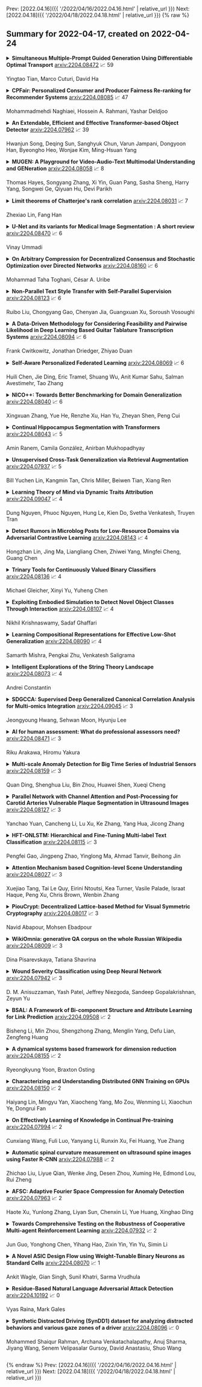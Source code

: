 Prev: [2022.04.16]({{ '/2022/04/16/2022.04.16.html' | relative_url }})  Next: [2022.04.18]({{ '/2022/04/18/2022.04.18.html' | relative_url }})
{% raw %}
## Summary for 2022-04-17, created on 2022-04-24


<details><summary><b>Simultaneous Multiple-Prompt Guided Generation Using Differentiable Optimal Transport</b>
<a href="https://arxiv.org/abs/2204.08472">arxiv:2204.08472</a>
&#x1F4C8; 59 <br>
<p>Yingtao Tian, Marco Cuturi, David Ha</p></summary>
<p>

**Abstract:** Recent advances in deep learning, such as powerful generative models and joint text-image embeddings, have provided the computational creativity community with new tools, opening new perspectives for artistic pursuits. Text-to-image synthesis approaches that operate by generating images from text cues provide a case in point. These images are generated with a latent vector that is progressively refined to agree with text cues. To do so, patches are sampled within the generated image, and compared with the text prompts in the common text-image embedding space; The latent vector is then updated, using gradient descent, to reduce the mean (average) distance between these patches and text cues. While this approach provides artists with ample freedom to customize the overall appearance of images, through their choice in generative models, the reliance on a simple criterion (mean of distances) often causes mode collapse: The entire image is drawn to the average of all text cues, thereby losing their diversity. To address this issue, we propose using matching techniques found in the optimal transport (OT) literature, resulting in images that are able to reflect faithfully a wide diversity of prompts. We provide numerous illustrations showing that OT avoids some of the pitfalls arising from estimating vectors with mean distances, and demonstrate the capacity of our proposed method to perform better in experiments, qualitatively and quantitatively.

</p>
</details>

<details><summary><b>CPFair: Personalized Consumer and Producer Fairness Re-ranking for Recommender Systems</b>
<a href="https://arxiv.org/abs/2204.08085">arxiv:2204.08085</a>
&#x1F4C8; 47 <br>
<p>Mohammadmehdi Naghiaei, Hossein A. Rahmani, Yashar Deldjoo</p></summary>
<p>

**Abstract:** Recently, there has been a rising awareness that when machine learning (ML) algorithms are used to automate choices, they may treat/affect individuals unfairly, with legal, ethical, or economic consequences. Recommender systems are prominent examples of such ML systems that assist users in making high-stakes judgments. A common trend in the previous literature research on fairness in recommender systems is that the majority of works treat user and item fairness concerns separately, ignoring the fact that recommender systems operate in a two-sided marketplace. In this work, we present an optimization-based re-ranking approach that seamlessly integrates fairness constraints from both the consumer and producer-side in a joint objective framework. We demonstrate through large-scale experiments on 8 datasets that our proposed method is capable of improving both consumer and producer fairness without reducing overall recommendation quality, demonstrating the role algorithms may play in minimizing data biases.

</p>
</details>

<details><summary><b>An Extendable, Efficient and Effective Transformer-based Object Detector</b>
<a href="https://arxiv.org/abs/2204.07962">arxiv:2204.07962</a>
&#x1F4C8; 39 <br>
<p>Hwanjun Song, Deqing Sun, Sanghyuk Chun, Varun Jampani, Dongyoon Han, Byeongho Heo, Wonjae Kim, Ming-Hsuan Yang</p></summary>
<p>

**Abstract:** Transformers have been widely used in numerous vision problems especially for visual recognition and detection. Detection transformers are the first fully end-to-end learning systems for object detection, while vision transformers are the first fully transformer-based architecture for image classification. In this paper, we integrate Vision and Detection Transformers (ViDT) to construct an effective and efficient object detector. ViDT introduces a reconfigured attention module to extend the recent Swin Transformer to be a standalone object detector, followed by a computationally efficient transformer decoder that exploits multi-scale features and auxiliary techniques essential to boost the detection performance without much increase in computational load. In addition, we extend it to ViDT+ to support joint-task learning for object detection and instance segmentation. Specifically, we attach an efficient multi-scale feature fusion layer and utilize two more auxiliary training losses, IoU-aware loss and token labeling loss. Extensive evaluation results on the Microsoft COCO benchmark dataset demonstrate that ViDT obtains the best AP and latency trade-off among existing fully transformer-based object detectors, and its extended ViDT+ achieves 53.2AP owing to its high scalability for large models. The source code and trained models are available at https://github.com/naver-ai/vidt.

</p>
</details>

<details><summary><b>MUGEN: A Playground for Video-Audio-Text Multimodal Understanding and GENeration</b>
<a href="https://arxiv.org/abs/2204.08058">arxiv:2204.08058</a>
&#x1F4C8; 8 <br>
<p>Thomas Hayes, Songyang Zhang, Xi Yin, Guan Pang, Sasha Sheng, Harry Yang, Songwei Ge, Qiyuan Hu, Devi Parikh</p></summary>
<p>

**Abstract:** Multimodal video-audio-text understanding and generation can benefit from datasets that are narrow but rich. The narrowness allows bite-sized challenges that the research community can make progress on. The richness ensures we are making progress along the core challenges. To this end, we present a large-scale video-audio-text dataset MUGEN, collected using the open-sourced platform game CoinRun [11]. We made substantial modifications to make the game richer by introducing audio and enabling new interactions. We trained RL agents with different objectives to navigate the game and interact with 13 objects and characters. This allows us to automatically extract a large collection of diverse videos and associated audio. We sample 375K video clips (3.2s each) and collect text descriptions from human annotators. Each video has additional annotations that are extracted automatically from the game engine, such as accurate semantic maps for each frame and templated textual descriptions. Altogether, MUGEN can help progress research in many tasks in multimodal understanding and generation. We benchmark representative approaches on tasks involving video-audio-text retrieval and generation. Our dataset and code are released at: https://mugen-org.github.io/.

</p>
</details>

<details><summary><b>Limit theorems of Chatterjee's rank correlation</b>
<a href="https://arxiv.org/abs/2204.08031">arxiv:2204.08031</a>
&#x1F4C8; 7 <br>
<p>Zhexiao Lin, Fang Han</p></summary>
<p>

**Abstract:** Establishing limiting distributions of Chatterjee's rank correlation for a general, possibly non-independent, pair of random variables has been eagerly awaited to many. This paper shows that (a) Chatterjee's rank correlation is asymptotically normal as long as one variable is not a measurable function of the other, and (b) the corresponding asymptotic variance is uniformly bounded by 36. Similar results also hold for Azadkia-Chatterjee's graph-based correlation coefficient, a multivariate analogue of Chatterjee's original proposal. The proof is given by appealing to Hájek representation and Chatterjee's nearest-neighbor CLT.

</p>
</details>

<details><summary><b>U-Net and its variants for Medical Image Segmentation : A short review</b>
<a href="https://arxiv.org/abs/2204.08470">arxiv:2204.08470</a>
&#x1F4C8; 6 <br>
<p>Vinay Ummadi</p></summary>
<p>

**Abstract:** The paper is a short review of medical image segmentation using U-Net and its variants. As we understand going through a medical images is not an easy job for any clinician either radiologist or pathologist. Analysing medical images is the only way to perform non-invasive diagnosis. Segmenting out the regions of interest has significant importance in medical images and is key for diagnosis. This paper also gives a bird eye view of how medical image segmentation has evolved. Also discusses challenge's and success of the deep neural architectures. Following how different hybrid architectures have built upon strong techniques from visual recognition tasks. In the end we will see current challenges and future directions for medical image segmentation(MIS).

</p>
</details>

<details><summary><b>On Arbitrary Compression for Decentralized Consensus and Stochastic Optimization over Directed Networks</b>
<a href="https://arxiv.org/abs/2204.08160">arxiv:2204.08160</a>
&#x1F4C8; 6 <br>
<p>Mohammad Taha Toghani, César A. Uribe</p></summary>
<p>

**Abstract:** We study the decentralized consensus and stochastic optimization problems with compressed communications over static directed graphs. We propose an iterative gradient-based algorithm that compresses messages according to a desired compression ratio. The proposed method provably reduces the communication overhead on the network at every communication round. Contrary to existing literature, we allow for arbitrary compression ratios in the communicated messages. We show a linear convergence rate for the proposed method on the consensus problem. Moreover, we provide explicit convergence rates for decentralized stochastic optimization problems on smooth functions that are either (i) strongly convex, (ii) convex, or (iii) non-convex. Finally, we provide numerical experiments to illustrate convergence under arbitrary compression ratios and the communication efficiency of our algorithm.

</p>
</details>

<details><summary><b>Non-Parallel Text Style Transfer with Self-Parallel Supervision</b>
<a href="https://arxiv.org/abs/2204.08123">arxiv:2204.08123</a>
&#x1F4C8; 6 <br>
<p>Ruibo Liu, Chongyang Gao, Chenyan Jia, Guangxuan Xu, Soroush Vosoughi</p></summary>
<p>

**Abstract:** The performance of existing text style transfer models is severely limited by the non-parallel datasets on which the models are trained. In non-parallel datasets, no direct mapping exists between sentences of the source and target style; the style transfer models thus only receive weak supervision of the target sentences during training, which often leads the model to discard too much style-independent information, or utterly fail to transfer the style. In this work, we propose LaMer, a novel text style transfer framework based on large-scale language models. LaMer first mines the roughly parallel expressions in the non-parallel datasets with scene graphs, and then employs MLE training, followed by imitation learning refinement, to leverage the intrinsic parallelism within the data. On two benchmark tasks (sentiment & formality transfer) and a newly proposed challenging task (political stance transfer), our model achieves qualitative advances in transfer accuracy, content preservation, and fluency. Further empirical and human evaluations demonstrate that our model not only makes training more efficient, but also generates more readable and diverse expressions than previous models.

</p>
</details>

<details><summary><b>A Data-Driven Methodology for Considering Feasibility and Pairwise Likelihood in Deep Learning Based Guitar Tablature Transcription Systems</b>
<a href="https://arxiv.org/abs/2204.08094">arxiv:2204.08094</a>
&#x1F4C8; 6 <br>
<p>Frank Cwitkowitz, Jonathan Driedger, Zhiyao Duan</p></summary>
<p>

**Abstract:** Guitar tablature transcription is an important but understudied problem within the field of music information retrieval. Traditional signal processing approaches offer only limited performance on the task, and there is little acoustic data with transcription labels for training machine learning models. However, guitar transcription labels alone are more widely available in the form of tablature, which is commonly shared among guitarists online. In this work, a collection of symbolic tablature is leveraged to estimate the pairwise likelihood of notes on the guitar. The output layer of a baseline tablature transcription model is reformulated, such that an inhibition loss can be incorporated to discourage the co-activation of unlikely note pairs. This naturally enforces playability constraints for guitar, and yields tablature which is more consistent with the symbolic data used to estimate pairwise likelihoods. With this methodology, we show that symbolic tablature can be used to shape the distribution of a tablature transcription model's predictions, even when little acoustic data is available.

</p>
</details>

<details><summary><b>Self-Aware Personalized Federated Learning</b>
<a href="https://arxiv.org/abs/2204.08069">arxiv:2204.08069</a>
&#x1F4C8; 6 <br>
<p>Huili Chen, Jie Ding, Eric Tramel, Shuang Wu, Anit Kumar Sahu, Salman Avestimehr, Tao Zhang</p></summary>
<p>

**Abstract:** In the context of personalized federated learning (FL), the critical challenge is to balance local model improvement and global model tuning when the personal and global objectives may not be exactly aligned. Inspired by Bayesian hierarchical models, we develop a self-aware personalized FL method where each client can automatically balance the training of its local personal model and the global model that implicitly contributes to other clients' training. Such a balance is derived from the inter-client and intra-client uncertainty quantification. A larger inter-client variation implies more personalization is needed. Correspondingly, our method uses uncertainty-driven local training steps and aggregation rule instead of conventional local fine-tuning and sample size-based aggregation. With experimental studies on synthetic data, Amazon Alexa audio data, and public datasets such as MNIST, FEMNIST, CIFAR10, and Sent140, we show that our proposed method can achieve significantly improved personalization performance compared with the existing counterparts.

</p>
</details>

<details><summary><b>NICO++: Towards Better Benchmarking for Domain Generalization</b>
<a href="https://arxiv.org/abs/2204.08040">arxiv:2204.08040</a>
&#x1F4C8; 6 <br>
<p>Xingxuan Zhang, Yue He, Renzhe Xu, Han Yu, Zheyan Shen, Peng Cui</p></summary>
<p>

**Abstract:** Despite the remarkable performance that modern deep neural networks have achieved on independent and identically distributed (I.I.D.) data, they can crash under distribution shifts. Most current evaluation methods for domain generalization (DG) adopt the leave-one-out strategy as a compromise on the limited number of domains. We propose a large-scale benchmark with extensive labeled domains named NICO++ along with more rational evaluation methods for comprehensively evaluating DG algorithms. To evaluate DG datasets, we propose two metrics to quantify covariate shift and concept shift, respectively. Two novel generalization bounds from the perspective of data construction are proposed to prove that limited concept shift and significant covariate shift favor the evaluation capability for generalization. Through extensive experiments, NICO++ shows its superior evaluation capability compared with current DG datasets and its contribution in alleviating unfairness caused by the leak of oracle knowledge in model selection.

</p>
</details>

<details><summary><b>Continual Hippocampus Segmentation with Transformers</b>
<a href="https://arxiv.org/abs/2204.08043">arxiv:2204.08043</a>
&#x1F4C8; 5 <br>
<p>Amin Ranem, Camila González, Anirban Mukhopadhyay</p></summary>
<p>

**Abstract:** In clinical settings, where acquisition conditions and patient populations change over time, continual learning is key for ensuring the safe use of deep neural networks. Yet most existing work focuses on convolutional architectures and image classification. Instead, radiologists prefer to work with segmentation models that outline specific regions-of-interest, for which Transformer-based architectures are gaining traction. The self-attention mechanism of Transformers could potentially mitigate catastrophic forgetting, opening the way for more robust medical image segmentation. In this work, we explore how recently-proposed Transformer mechanisms for semantic segmentation behave in sequential learning scenarios, and analyse how best to adapt continual learning strategies for this setting. Our evaluation on hippocampus segmentation shows that Transformer mechanisms mitigate catastrophic forgetting for medical image segmentation compared to purely convolutional architectures, and demonstrates that regularising ViT modules should be done with caution.

</p>
</details>

<details><summary><b>Unsupervised Cross-Task Generalization via Retrieval Augmentation</b>
<a href="https://arxiv.org/abs/2204.07937">arxiv:2204.07937</a>
&#x1F4C8; 5 <br>
<p>Bill Yuchen Lin, Kangmin Tan, Chris Miller, Beiwen Tian, Xiang Ren</p></summary>
<p>

**Abstract:** Humans can perform unseen tasks by recalling relevant skills that are acquired previously and then generalizing them to the target tasks, even if there is no supervision at all. In this paper, we aim to improve such cross-task generalization ability of massive multi-task language models such as T0 (Sanh et al., 2021) in an unsupervised setting. We propose a retrieval-augmentation method named ReCross that takes a few unlabelled examples as queries to retrieve a small subset of upstream data and uses them to update the multi-task model for better generalization. Our empirical results show that the proposed ReCross consistently outperforms non-retrieval baselines by a significant margin.

</p>
</details>

<details><summary><b>Learning Theory of Mind via Dynamic Traits Attribution</b>
<a href="https://arxiv.org/abs/2204.09047">arxiv:2204.09047</a>
&#x1F4C8; 4 <br>
<p>Dung Nguyen, Phuoc Nguyen, Hung Le, Kien Do, Svetha Venkatesh, Truyen Tran</p></summary>
<p>

**Abstract:** Machine learning of Theory of Mind (ToM) is essential to build social agents that co-live with humans and other agents. This capacity, once acquired, will help machines infer the mental states of others from observed contextual action trajectories, enabling future prediction of goals, intention, actions and successor representations. The underlying mechanism for such a prediction remains unclear, however. Inspired by the observation that humans often infer the character traits of others, then use it to explain behaviour, we propose a new neural ToM architecture that learns to generate a latent trait vector of an actor from the past trajectories. This trait vector then multiplicatively modulates the prediction mechanism via a `fast weights' scheme in the prediction neural network, which reads the current context and predicts the behaviour. We empirically show that the fast weights provide a good inductive bias to model the character traits of agents and hence improves mindreading ability. On the indirect assessment of false-belief understanding, the new ToM model enables more efficient helping behaviours.

</p>
</details>

<details><summary><b>Detect Rumors in Microblog Posts for Low-Resource Domains via Adversarial Contrastive Learning</b>
<a href="https://arxiv.org/abs/2204.08143">arxiv:2204.08143</a>
&#x1F4C8; 4 <br>
<p>Hongzhan Lin, Jing Ma, Liangliang Chen, Zhiwei Yang, Mingfei Cheng, Guang Chen</p></summary>
<p>

**Abstract:** Massive false rumors emerging along with breaking news or trending topics severely hinder the truth. Existing rumor detection approaches achieve promising performance on the yesterday's news, since there is enough corpus collected from the same domain for model training. However, they are poor at detecting rumors about unforeseen events especially those propagated in different languages due to the lack of training data and prior knowledge (i.e., low-resource regimes). In this paper, we propose an adversarial contrastive learning framework to detect rumors by adapting the features learned from well-resourced rumor data to that of the low-resourced. Our model explicitly overcomes the restriction of domain and/or language usage via language alignment and a novel supervised contrastive training paradigm. Moreover, we develop an adversarial augmentation mechanism to further enhance the robustness of low-resource rumor representation. Extensive experiments conducted on two low-resource datasets collected from real-world microblog platforms demonstrate that our framework achieves much better performance than state-of-the-art methods and exhibits a superior capacity for detecting rumors at early stages.

</p>
</details>

<details><summary><b>Trinary Tools for Continuously Valued Binary Classifiers</b>
<a href="https://arxiv.org/abs/2204.08136">arxiv:2204.08136</a>
&#x1F4C8; 4 <br>
<p>Michael Gleicher, Xinyi Yu, Yuheng Chen</p></summary>
<p>

**Abstract:** Classification methods for binary (yes/no) tasks often produce a continuously valued score. Machine learning practitioners must perform model selection, calibration, discretization, performance assessment, tuning, and fairness assessment. Such tasks involve examining classifier results, typically using summary statistics and manual examination of details. In this paper, we provide an interactive visualization approach to support such continuously-valued classifier examination tasks. Our approach addresses the three phases of these tasks: calibration, operating point selection, and examination. We enhance standard views and introduce task-specific views so that they can be integrated into a multi-view coordination (MVC) system. We build on an existing comparison-based approach, extending it to continuous classifiers by treating the continuous values as trinary (positive, unsure, negative) even if the classifier will not ultimately use the 3-way classification. We provide use cases that demonstrate how our approach enables machine learning practitioners to accomplish key tasks.

</p>
</details>

<details><summary><b>Exploiting Embodied Simulation to Detect Novel Object Classes Through Interaction</b>
<a href="https://arxiv.org/abs/2204.08107">arxiv:2204.08107</a>
&#x1F4C8; 4 <br>
<p>Nikhil Krishnaswamy, Sadaf Ghaffari</p></summary>
<p>

**Abstract:** In this paper we present a novel method for a naive agent to detect novel objects it encounters in an interaction. We train a reinforcement learning policy on a stacking task given a known object type, and then observe the results of the agent attempting to stack various other objects based on the same trained policy. By extracting embedding vectors from a convolutional neural net trained over the results of the aforementioned stacking play, we can determine the similarity of a given object to known object types, and determine if the given object is likely dissimilar enough to the known types to be considered a novel class of object. We present the results of this method on two datasets gathered using two different policies and demonstrate what information the agent needs to extract from its environment to make these novelty judgments.

</p>
</details>

<details><summary><b>Learning Compositional Representations for Effective Low-Shot Generalization</b>
<a href="https://arxiv.org/abs/2204.08090">arxiv:2204.08090</a>
&#x1F4C8; 4 <br>
<p>Samarth Mishra, Pengkai Zhu, Venkatesh Saligrama</p></summary>
<p>

**Abstract:** We propose Recognition as Part Composition (RPC), an image encoding approach inspired by human cognition. It is based on the cognitive theory that humans recognize complex objects by components, and that they build a small compact vocabulary of concepts to represent each instance with. RPC encodes images by first decomposing them into salient parts, and then encoding each part as a mixture of a small number of prototypes, each representing a certain concept. We find that this type of learning inspired by human cognition can overcome hurdles faced by deep convolutional networks in low-shot generalization tasks, like zero-shot learning, few-shot learning and unsupervised domain adaptation. Furthermore, we find a classifier using an RPC image encoder is fairly robust to adversarial attacks, that deep neural networks are known to be prone to. Given that our image encoding principle is based on human cognition, one would expect the encodings to be interpretable by humans, which we find to be the case via crowd-sourcing experiments. Finally, we propose an application of these interpretable encodings in the form of generating synthetic attribute annotations for evaluating zero-shot learning methods on new datasets.

</p>
</details>

<details><summary><b>Intelligent Explorations of the String Theory Landscape</b>
<a href="https://arxiv.org/abs/2204.08073">arxiv:2204.08073</a>
&#x1F4C8; 4 <br>
<p>Andrei Constantin</p></summary>
<p>

**Abstract:** The goal of identifying the Standard Model of particle physics and its extensions within string theory has been one of the principal driving forces in string phenomenology. Recently, the incorporation of artificial intelligence in string theory and certain theoretical advancements have brought to light unexpected solutions to mathematical hurdles that have so far hindered progress in this direction. In this review we focus on model building efforts in the context of the $E_8\times E_8$ heterotic string compactified on smooth Calabi-Yau threefolds and discuss several areas in which machine learning is expected to make a difference.

</p>
</details>

<details><summary><b>SDGCCA: Supervised Deep Generalized Canonical Correlation Analysis for Multi-omics Integration</b>
<a href="https://arxiv.org/abs/2204.09045">arxiv:2204.09045</a>
&#x1F4C8; 3 <br>
<p>Jeongyoung Hwang, Sehwan Moon, Hyunju Lee</p></summary>
<p>

**Abstract:** Integration of multi-omics data provides opportunities for revealing biological mechanisms related to certain phenotypes. We propose a novel method of multi-omics integration called supervised deep generalized canonical correlation analysis (SDGCCA) for modeling correlation structures between nonlinear multi-omics manifolds, aiming for improving classification of phenotypes and revealing biomarkers related to phenotypes. SDGCCA addresses the limitations of other canonical correlation analysis (CCA)-based models (e.g., deep CCA, deep generalized CCA) by considering complex/nonlinear cross-data correlations and discriminating phenotype groups. Although there are a few methods for nonlinear CCA projections for discriminant purposes of phenotypes, they only consider two views. On the other hand, SDGCCA is the nonlinear multiview CCA projection method for discrimination. When we applied SDGCCA to prediction of patients of Alzheimer's disease (AD) and discrimination of early- and late-stage cancers, it outperformed other CCA-based methods and other supervised methods. In addition, we demonstrate that SDGCCA can be used for feature selection to identify important multi-omics biomarkers. In the application on AD data, SDGCCA identified clusters of genes in multi-omics data, which are well known to be associated with AD.

</p>
</details>

<details><summary><b>AI for human assessment: What do professional assessors need?</b>
<a href="https://arxiv.org/abs/2204.08471">arxiv:2204.08471</a>
&#x1F4C8; 3 <br>
<p>Riku Arakawa, Hiromu Yakura</p></summary>
<p>

**Abstract:** We present our case study that aims to help professional assessors make decisions in human assessment, in which they conduct interviews with assessees and evaluate their suitability for certain job roles. Our workshop with two industrial assessors revealed that a computational system that can extract nonverbal cues of assesses from interview videos would be beneficial to assessors in terms of supporting their decision making. In response, we developed such a system based on an unsupervised anomaly detection algorithm using multimodal behavioral features such as facial keypoints, pose, head pose, and gaze. Moreover, we enabled the system to output how much each feature contributed to the outlierness of the detected cues with the purpose of enhancing its interpretability. We then conducted a preliminary study to examine the validity of the system's output by using 20 actual assessment interview videos and involving the two assessors. The results suggested the advantages of using unsupervised anomaly detection in an interpretable manner by illustrating the informativeness of its outputs for assessors. Our approach, which builds on top of the idea of separation of observation and interpretation in human-AI teaming, will facilitate human decision making in highly contextual domains, such as human assessment, while keeping their trust in the system.

</p>
</details>

<details><summary><b>Multi-scale Anomaly Detection for Big Time Series of Industrial Sensors</b>
<a href="https://arxiv.org/abs/2204.08159">arxiv:2204.08159</a>
&#x1F4C8; 3 <br>
<p>Quan Ding, Shenghua Liu, Bin Zhou, Huawei Shen, Xueqi Cheng</p></summary>
<p>

**Abstract:** Given a multivariate big time series, can we detect anomalies as soon as they occur? Many existing works detect anomalies by learning how much a time series deviates away from what it should be in the reconstruction framework. However, most models have to cut the big time series into small pieces empirically since optimization algorithms cannot afford such a long series. The question is raised: do such cuts pollute the inherent semantic segments, like incorrect punctuation in sentences? Therefore, we propose a reconstruction-based anomaly detection method, MissGAN, iteratively learning to decode and encode naturally smooth time series in coarse segments, and finding out a finer segment from low-dimensional representations based on HMM. As a result, learning from multi-scale segments, MissGAN can reconstruct a meaningful and robust time series, with the help of adversarial regularization and extra conditional states. MissGAN does not need labels or only needs labels of normal instances, making it widely applicable. Experiments on industrial datasets of real water network sensors show our MissGAN outperforms the baselines with scalability. Besides, we use a case study on the CMU Motion dataset to demonstrate that our model can well distinguish unexpected gestures from a given conditional motion.

</p>
</details>

<details><summary><b>Parallel Network with Channel Attention and Post-Processing for Carotid Arteries Vulnerable Plaque Segmentation in Ultrasound Images</b>
<a href="https://arxiv.org/abs/2204.08127">arxiv:2204.08127</a>
&#x1F4C8; 3 <br>
<p>Yanchao Yuan, Cancheng Li, Lu Xu, Ke Zhang, Yang Hua, Jicong Zhang</p></summary>
<p>

**Abstract:** Carotid arteries vulnerable plaques are a crucial factor in the screening of atherosclerosis by ultrasound technique. However, the plaques are contaminated by various noises such as artifact, speckle noise, and manual segmentation may be time-consuming. This paper proposes an automatic convolutional neural network (CNN) method for plaque segmentation in carotid ultrasound images using a small dataset. First, a parallel network with three independent scale decoders is utilized as our base segmentation network, pyramid dilation convolutions are used to enlarge receptive fields in the three segmentation sub-networks. Subsequently, the three decoders are merged to be rectified in channels by SENet. Thirdly, in test stage, the initially segmented plaque is refined by the max contour morphology post-processing to obtain the final plaque. Moreover, three loss function Dice loss, SSIM loss and cross-entropy loss are compared to segment plaques. Test results show that the proposed method with dice loss function yields a Dice value of 0.820, an IoU of 0.701, Acc of 0.969, and modified Hausdorff distance (MHD) of 1.43 for 30 vulnerable cases of plaques, it outperforms some of the conventional CNN-based methods on these metrics. Additionally, we apply an ablation experiment to show the validity of each proposed module. Our study provides some reference for similar researches and may be useful in actual applications for plaque segmentation of ultrasound carotid arteries.

</p>
</details>

<details><summary><b>HFT-ONLSTM: Hierarchical and Fine-Tuning Multi-label Text Classification</b>
<a href="https://arxiv.org/abs/2204.08115">arxiv:2204.08115</a>
&#x1F4C8; 3 <br>
<p>Pengfei Gao, Jingpeng Zhao, Yinglong Ma, Ahmad Tanvir, Beihong Jin</p></summary>
<p>

**Abstract:** Many important classification problems in the real-world consist of a large number of closely related categories in a hierarchical structure or taxonomy. Hierarchical multi-label text classification (HMTC) with higher accuracy over large sets of closely related categories organized in a hierarchy or taxonomy has become a challenging problem. In this paper, we present a hierarchical and fine-tuning approach based on the Ordered Neural LSTM neural network, abbreviated as HFT-ONLSTM, for more accurate level-by-level HMTC. First, we present a novel approach to learning the joint embeddings based on parent category labels and textual data for accurately capturing the joint features of both category labels and texts. Second, a fine tuning technique is adopted for training parameters such that the text classification results in the upper level should contribute to the classification in the lower one. At last, the comprehensive analysis is made based on extensive experiments in comparison with the state-of-the-art hierarchical and flat multi-label text classification approaches over two benchmark datasets, and the experimental results show that our HFT-ONLSTM approach outperforms these approaches, in particular reducing computational costs while achieving superior performance.

</p>
</details>

<details><summary><b>Attention Mechanism based Cognition-level Scene Understanding</b>
<a href="https://arxiv.org/abs/2204.08027">arxiv:2204.08027</a>
&#x1F4C8; 3 <br>
<p>Xuejiao Tang, Tai Le Quy, Eirini Ntoutsi, Kea Turner, Vasile Palade, Israat Haque, Peng Xu, Chris Brown, Wenbin Zhang</p></summary>
<p>

**Abstract:** Given a question-image input, the Visual Commonsense Reasoning (VCR) model can predict an answer with the corresponding rationale, which requires inference ability from the real world. The VCR task, which calls for exploiting the multi-source information as well as learning different levels of understanding and extensive commonsense knowledge, is a cognition-level scene understanding task. The VCR task has aroused researchers' interest due to its wide range of applications, including visual question answering, automated vehicle systems, and clinical decision support. Previous approaches to solving the VCR task generally rely on pre-training or exploiting memory with long dependency relationship encoded models. However, these approaches suffer from a lack of generalizability and losing information in long sequences. In this paper, we propose a parallel attention-based cognitive VCR network PAVCR, which fuses visual-textual information efficiently and encodes semantic information in parallel to enable the model to capture rich information for cognition-level inference. Extensive experiments show that the proposed model yields significant improvements over existing methods on the benchmark VCR dataset. Moreover, the proposed model provides intuitive interpretation into visual commonsense reasoning.

</p>
</details>

<details><summary><b>PiouCrypt: Decentralized Lattice-based Method for Visual Symmetric Cryptography</b>
<a href="https://arxiv.org/abs/2204.08017">arxiv:2204.08017</a>
&#x1F4C8; 3 <br>
<p>Navid Abapour, Mohsen Ebadpour</p></summary>
<p>

**Abstract:** In recent years, establishing secure visual communications has turned into one of the essential problems for security engineers and researchers. However, only limited novel solutions are provided for image encryption, and limiting the visual cryptography to only limited schemes can bring up negative consequences, especially with emerging quantum computational systems. This paper presents a novel algorithm for establishing secure private visual communication. The proposed method has a layered architecture with several cohesive components, and corresponded with an NP-hard problem, despite its symmetric structure. This two-step technique is not limited to gray-scale pictures, and furthermore, utilizing a lattice structure causes to proposed method has optimal resistance for the post-quantum era, and is relatively secure from the theoretical dimension.

</p>
</details>

<details><summary><b>WikiOmnia: generative QA corpus on the whole Russian Wikipedia</b>
<a href="https://arxiv.org/abs/2204.08009">arxiv:2204.08009</a>
&#x1F4C8; 3 <br>
<p>Dina Pisarevskaya, Tatiana Shavrina</p></summary>
<p>

**Abstract:** The General QA field has been developing the methodology referencing the Stanford Question answering dataset (SQuAD) as the significant benchmark. However, compiling factual questions is accompanied by time- and labour-consuming annotation, limiting the training data's potential size. We present the WikiOmnia dataset, a new publicly available set of QA-pairs and corresponding Russian Wikipedia article summary sections, composed with a fully automated generative pipeline. The dataset includes every available article from Wikipedia for the Russian language. The WikiOmnia pipeline is available open-source and is also tested for creating SQuAD-formatted QA on other domains, like news texts, fiction, and social media. The resulting dataset includes two parts: raw data on the whole Russian Wikipedia (7,930,873 QA pairs with paragraphs for ruGPT-3 XL and 7,991,040 QA pairs with paragraphs for ruT5-large) and cleaned data with strict automatic verification (over 160,000 QA pairs with paragraphs for ruGPT-3 XL and over 3,400,000 QA pairs with paragraphs for ruT5-large).

</p>
</details>

<details><summary><b>Wound Severity Classification using Deep Neural Network</b>
<a href="https://arxiv.org/abs/2204.07942">arxiv:2204.07942</a>
&#x1F4C8; 3 <br>
<p>D. M. Anisuzzaman, Yash Patel, Jeffrey Niezgoda, Sandeep Gopalakrishnan, Zeyun Yu</p></summary>
<p>

**Abstract:** The classification of wound severity is a critical step in wound diagnosis. An effective classifier can help wound professionals categorize wound conditions more quickly and affordably, allowing them to choose the best treatment option. This study used wound photos to construct a deep neural network-based wound severity classifier that classified them into one of three classes: green, yellow, or red. The green class denotes wounds still in the early stages of healing and are most likely to recover with adequate care. Wounds in the yellow category require more attention and treatment than those in the green category. Finally, the red class denotes the most severe wounds that require prompt attention and treatment. A dataset containing different types of wound images is designed with the help of wound specialists. Nine deep learning models are used with applying the concept of transfer learning. Several stacked models are also developed by concatenating these transfer learning models. The maximum accuracy achieved on multi-class classification is 68.49%. In addition, we achieved 78.79%, 81.40%, and 77.57% accuracies on green vs. yellow, green vs. red, and yellow vs. red classifications for binary classifications.

</p>
</details>

<details><summary><b>BSAL: A Framework of Bi-component Structure and Attribute Learning for Link Prediction</b>
<a href="https://arxiv.org/abs/2204.09508">arxiv:2204.09508</a>
&#x1F4C8; 2 <br>
<p>Bisheng Li, Min Zhou, Shengzhong Zhang, Menglin Yang, Defu Lian, Zengfeng Huang</p></summary>
<p>

**Abstract:** Given the ubiquitous existence of graph-structured data, learning the representations of nodes for the downstream tasks ranging from node classification, link prediction to graph classification is of crucial importance. Regarding missing link inference of diverse networks, we revisit the link prediction techniques and identify the importance of both the structural and attribute information. However, the available techniques either heavily count on the network topology which is spurious in practice or cannot integrate graph topology and features properly. To bridge the gap, we propose a bicomponent structural and attribute learning framework (BSAL) that is designed to adaptively leverage information from topology and feature spaces. Specifically, BSAL constructs a semantic topology via the node attributes and then gets the embeddings regarding the semantic view, which provides a flexible and easy-to-implement solution to adaptively incorporate the information carried by the node attributes. Then the semantic embedding together with topology embedding is fused together using an attention mechanism for the final prediction. Extensive experiments show the superior performance of our proposal and it significantly outperforms baselines on diverse research benchmarks.

</p>
</details>

<details><summary><b>A dynamical systems based framework for dimension reduction</b>
<a href="https://arxiv.org/abs/2204.08155">arxiv:2204.08155</a>
&#x1F4C8; 2 <br>
<p>Ryeongkyung Yoon, Braxton Osting</p></summary>
<p>

**Abstract:** We propose a novel framework for learning a low-dimensional representation of data based on nonlinear dynamical systems, which we call dynamical dimension reduction (DDR). In the DDR model, each point is evolved via a nonlinear flow towards a lower-dimensional subspace; the projection onto the subspace gives the low-dimensional embedding. Training the model involves identifying the nonlinear flow and the subspace. Following the equation discovery method, we represent the vector field that defines the flow using a linear combination of dictionary elements, where each element is a pre-specified linear/nonlinear candidate function. A regularization term for the average total kinetic energy is also introduced and motivated by optimal transport theory. We prove that the resulting optimization problem is well-posed and establish several properties of the DDR method. We also show how the DDR method can be trained using a gradient-based optimization method, where the gradients are computed using the adjoint method from optimal control theory. The DDR method is implemented and compared on synthetic and example datasets to other dimension reductions methods, including PCA, t-SNE, and Umap.

</p>
</details>

<details><summary><b>Characterizing and Understanding Distributed GNN Training on GPUs</b>
<a href="https://arxiv.org/abs/2204.08150">arxiv:2204.08150</a>
&#x1F4C8; 2 <br>
<p>Haiyang Lin, Mingyu Yan, Xiaocheng Yang, Mo Zou, Wenming Li, Xiaochun Ye, Dongrui Fan</p></summary>
<p>

**Abstract:** Graph neural network (GNN) has been demonstrated to be a powerful model in many domains for its effectiveness in learning over graphs. To scale GNN training for large graphs, a widely adopted approach is distributed training which accelerates training using multiple computing nodes. Maximizing the performance is essential, but the execution of distributed GNN training remains preliminarily understood. In this work, we provide an in-depth analysis of distributed GNN training on GPUs, revealing several significant observations and providing useful guidelines for both software optimization and hardware optimization.

</p>
</details>

<details><summary><b>On Effectively Learning of Knowledge in Continual Pre-training</b>
<a href="https://arxiv.org/abs/2204.07994">arxiv:2204.07994</a>
&#x1F4C8; 2 <br>
<p>Cunxiang Wang, Fuli Luo, Yanyang Li, Runxin Xu, Fei Huang, Yue Zhang</p></summary>
<p>

**Abstract:** Pre-trained language models (PLMs) like BERT have made significant progress in various downstream NLP tasks. However, by asking models to do cloze-style tests, recent work finds that PLMs are short in acquiring knowledge from unstructured text. To understand the internal behaviour of PLMs in retrieving knowledge, we first define knowledge-baring (K-B) tokens and knowledge-free (K-F) tokens for unstructured text and ask professional annotators to label some samples manually. Then, we find that PLMs are more likely to give wrong predictions on K-B tokens and attend less attention to those tokens inside the self-attention module. Based on these observations, we develop two solutions to help the model learn more knowledge from unstructured text in a fully self-supervised manner. Experiments on knowledge-intensive tasks show the effectiveness of the proposed methods. To our best knowledge, we are the first to explore fully self-supervised learning of knowledge in continual pre-training.

</p>
</details>

<details><summary><b>Automatic spinal curvature measurement on ultrasound spine images using Faster R-CNN</b>
<a href="https://arxiv.org/abs/2204.07988">arxiv:2204.07988</a>
&#x1F4C8; 2 <br>
<p>Zhichao Liu, Liyue Qian, Wenke Jing, Desen Zhou, Xuming He, Edmond Lou, Rui Zheng</p></summary>
<p>

**Abstract:** Ultrasound spine imaging technique has been applied to the assessment of spine deformity. However, manual measurements of scoliotic angles on ultrasound images are time-consuming and heavily rely on raters experience. The objectives of this study are to construct a fully automatic framework based on Faster R-CNN for detecting vertebral lamina and to measure the fitting spinal curves from the detected lamina pairs. The framework consisted of two closely linked modules: 1) the lamina detector for identifying and locating each lamina pairs on ultrasound coronal images, and 2) the spinal curvature estimator for calculating the scoliotic angles based on the chain of detected lamina. Two hundred ultrasound images obtained from AIS patients were identified and used for the training and evaluation of the proposed method. The experimental results showed the 0.76 AP on the test set, and the Mean Absolute Difference (MAD) between automatic and manual measurement which was within the clinical acceptance error. Meanwhile the correlation between automatic measurement and Cobb angle from radiographs was 0.79. The results revealed that our proposed technique could provide accurate and reliable automatic curvature measurements on ultrasound spine images for spine deformities.

</p>
</details>

<details><summary><b>AFSC: Adaptive Fourier Space Compression for Anomaly Detection</b>
<a href="https://arxiv.org/abs/2204.07963">arxiv:2204.07963</a>
&#x1F4C8; 2 <br>
<p>Haote Xu, Yunlong Zhang, Liyan Sun, Chenxin Li, Yue Huang, Xinghao Ding</p></summary>
<p>

**Abstract:** Anomaly Detection (AD) on medical images enables a model to recognize any type of anomaly pattern without lesion-specific supervised learning. Data augmentation based methods construct pseudo-healthy images by "pasting" fake lesions on real healthy ones, and a network is trained to predict healthy images in a supervised manner. The lesion can be found by difference between the unhealthy input and pseudo-healthy output. However, using only manually designed fake lesions fail to approximate to irregular real lesions, hence limiting the model generalization. We assume by exploring the intrinsic data property within images, we can distinguish previously unseen lesions from healthy regions in an unhealthy image. In this study, we propose an Adaptive Fourier Space Compression (AFSC) module to distill healthy feature for AD. The compression of both magnitude and phase in frequency domain addresses the hyper intensity and diverse position of lesions. Experimental results on the BraTS and MS-SEG datasets demonstrate an AFSC baseline is able to produce promising detection results, and an AFSC module can be effectively embedded into existing AD methods.

</p>
</details>

<details><summary><b>Towards Comprehensive Testing on the Robustness of Cooperative Multi-agent Reinforcement Learning</b>
<a href="https://arxiv.org/abs/2204.07932">arxiv:2204.07932</a>
&#x1F4C8; 2 <br>
<p>Jun Guo, Yonghong Chen, Yihang Hao, Zixin Yin, Yin Yu, Simin Li</p></summary>
<p>

**Abstract:** While deep neural networks (DNNs) have strengthened the performance of cooperative multi-agent reinforcement learning (c-MARL), the agent policy can be easily perturbed by adversarial examples. Considering the safety critical applications of c-MARL, such as traffic management, power management and unmanned aerial vehicle control, it is crucial to test the robustness of c-MARL algorithm before it was deployed in reality. Existing adversarial attacks for MARL could be used for testing, but is limited to one robustness aspects (e.g., reward, state, action), while c-MARL model could be attacked from any aspect. To overcome the challenge, we propose MARLSafe, the first robustness testing framework for c-MARL algorithms. First, motivated by Markov Decision Process (MDP), MARLSafe consider the robustness of c-MARL algorithms comprehensively from three aspects, namely state robustness, action robustness and reward robustness. Any c-MARL algorithm must simultaneously satisfy these robustness aspects to be considered secure. Second, due to the scarceness of c-MARL attack, we propose c-MARL attacks as robustness testing algorithms from multiple aspects. Experiments on \textit{SMAC} environment reveals that many state-of-the-art c-MARL algorithms are of low robustness in all aspect, pointing out the urgent need to test and enhance robustness of c-MARL algorithms.

</p>
</details>

<details><summary><b>A Novel ASIC Design Flow using Weight-Tunable Binary Neurons as Standard Cells</b>
<a href="https://arxiv.org/abs/2204.08070">arxiv:2204.08070</a>
&#x1F4C8; 1 <br>
<p>Ankit Wagle, Gian Singh, Sunil Khatri, Sarma Vrudhula</p></summary>
<p>

**Abstract:** In this paper, we describe a design of a mixed signal circuit for a binary neuron (a.k.a perceptron, threshold logic gate) and a methodology for automatically embedding such cells in ASICs. The binary neuron, referred to as an FTL (flash threshold logic) uses floating gate or flash transistors whose threshold voltages serve as a proxy for the weights of the neuron. Algorithms for mapping the weights to the flash transistor threshold voltages are presented. The threshold voltages are determined to maximize both the robustness of the cell and its speed. The performance, power, and area of a single FTL cell are shown to be significantly smaller (79.4%), consume less power (61.6%), and operate faster (40.3%) compared to conventional CMOS logic equivalents. Also included are the architecture and the algorithms to program the flash devices of an FTL. The FTL cells are implemented as standard cells, and are designed to allow commercial synthesis and P&R tools to automatically use them in synthesis of ASICs. Substantial reductions in area and power without sacrificing performance are demonstrated on several ASIC benchmarks by the automatic embedding of FTL cells. The paper also demonstrates how FTL cells can be used for fixing timing errors after fabrication.

</p>
</details>

<details><summary><b>Residue-Based Natural Language Adversarial Attack Detection</b>
<a href="https://arxiv.org/abs/2204.10192">arxiv:2204.10192</a>
&#x1F4C8; 0 <br>
<p>Vyas Raina, Mark Gales</p></summary>
<p>

**Abstract:** Deep learning based systems are susceptible to adversarial attacks, where a small, imperceptible change at the input alters the model prediction. However, to date the majority of the approaches to detect these attacks have been designed for image processing systems. Many popular image adversarial detection approaches are able to identify adversarial examples from embedding feature spaces, whilst in the NLP domain existing state of the art detection approaches solely focus on input text features, without consideration of model embedding spaces. This work examines what differences result when porting these image designed strategies to Natural Language Processing (NLP) tasks - these detectors are found to not port over well. This is expected as NLP systems have a very different form of input: discrete and sequential in nature, rather than the continuous and fixed size inputs for images. As an equivalent model-focused NLP detection approach, this work proposes a simple sentence-embedding "residue" based detector to identify adversarial examples. On many tasks, it out-performs ported image domain detectors and recent state of the art NLP specific detectors.

</p>
</details>

<details><summary><b>Synthetic Distracted Driving (SynDD1) dataset for analyzing distracted behaviors and various gaze zones of a driver</b>
<a href="https://arxiv.org/abs/2204.08096">arxiv:2204.08096</a>
&#x1F4C8; 0 <br>
<p>Mohammed Shaiqur Rahman, Archana Venkatachalapathy, Anuj Sharma, Jiyang Wang, Senem Velipasalar Gursoy, David Anastasiu, Shuo Wang</p></summary>
<p>

**Abstract:** This article presents a synthetic distracted driving (SynDD1) dataset for machine learning models to detect and analyze drivers' various distracted behavior and different gaze zones. We collected the data in a stationary vehicle using three in-vehicle cameras positioned at locations: on the dashboard, near the rearview mirror, and on the top right-side window corner. The dataset contains two activity types: distracted activities, and gaze zones for each participant and each activity type has two sets: without appearance blocks and with appearance blocks such as wearing a hat or sunglasses. The order and duration of each activity for each participant are random. In addition, the dataset contains manual annotations for each activity, having its start and end time annotated. Researchers could use this dataset to evaluate the performance of machine learning algorithms for the classification of various distracting activities and gaze zones of drivers.

</p>
</details>


{% endraw %}
Prev: [2022.04.16]({{ '/2022/04/16/2022.04.16.html' | relative_url }})  Next: [2022.04.18]({{ '/2022/04/18/2022.04.18.html' | relative_url }})